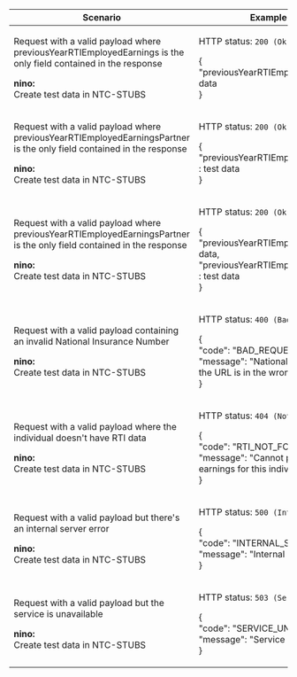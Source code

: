 <table>
    <col width="25%">
    <col width="35%">
    <col width="40%">
    <thead>
        <tr>
            <th>Scenario</th>
            <th>Example Response</th>
        </tr>
    </thead>
    <tbody>
        <tr>
            <td>
                <p>Request with a valid payload where previousYearRTIEmployedEarnings is the only field contained in the response</p>
                 <p class="code--block">
                   <strong>nino:</strong><br>
                   Create test data in NTC-STUBS
                 </p>
            </td>
            <td><p>HTTP status: <code class="code--slim">200 (Ok)</code></p>
                <p class="code--block">
                    {<br>
                      "previousYearRTIEmployedEarnings" : test data<br>
                    }
                </p>
            </td>
        </tr>
        <tr>
            <td>
                <p>Request with a valid payload where previousYearRTIEmployedEarningsPartner is the only field contained in the response</p>
                 <p class="code--block">
                   <strong>nino:</strong><br>
                   Create test data in NTC-STUBS
                 </p>
            </td>
            <td><p>HTTP status: <code class="code--slim">200 (Ok)</code></p>
                <p class="code--block">
                    {<br>
                      "previousYearRTIEmployedEarningsPartner" : test data<br>
                    }
                </p>
            </td>
        </tr>
        <tr>
            <td>
                <p>Request with a valid payload where previousYearRTIEmployedEarningsPartner is the only field contained in the response</p>
                 <p class="code--block">
                   <strong>nino:</strong><br>
                   Create test data in NTC-STUBS
                 </p>
            </td>
            <td><p>HTTP status: <code class="code--slim">200 (Ok)</code></p>
                <p class="code--block">
                    {<br>
                      "previousYearRTIEmployedEarnings" : test data,<br>
                      "previousYearRTIEmployedEarningsPartner" : test data<br>
                    }
                </p>
            </td>
        </tr>
        <tr>
            <td>
                <p>Request with a valid payload containing an invalid National Insurance Number</p>
                 <p class="code--block">
                   <strong>nino:</strong><br>
                   Create test data in NTC-STUBS
                 </p>
            </td>
            <td><p>HTTP status: <code class="code--slim">400 (BadRequest)</code></p>
                <p class="code--block">
                    {<br>
                      "code": "BAD_REQUEST",<br>
                      "message": "National Insurance Number in the URL is in the wrong format."<br>
                    }
                </p>
            </td>
        </tr>
        <tr>
            <td>
                <p>Request with a valid payload where the individual doesn't have RTI data</p>
                 <p class="code--block">
                   <strong>nino:</strong><br>
                   Create test data in NTC-STUBS
                 </p>
            </td>
            <td><p>HTTP status: <code class="code--slim">404 (NotFound)</code></p>
                <p class="code--block">
                    {<br>
                      "code": "RTI_NOT_FOUND",<br>
                      "message": "Cannot provide employment earnings for this individual."<br>
                    }
                </p>
            </td>
        </tr>
        <tr>
            <td>
                <p>Request with a valid payload but there's an internal server error</p>
                 <p class="code--block">
                   <strong>nino:</strong><br>
                   Create test data in NTC-STUBS
                 </p>
            </td>
            <td><p>HTTP status: <code class="code--slim">500 (InternalServerError)</code></p>
                <p class="code--block">
                    {<br>
                      "code": "INTERNAL_SERVER_ERROR",<br>
                      "message": "Internal Server Error."<br>
                    }
                </p>
            </td>
        </tr>
        <tr>
            <td>
                <p>Request with a valid payload but the service is unavailable</p>
                 <p class="code--block">
                   <strong>nino:</strong><br>
                   Create test data in NTC-STUBS
                 </p>
            </td>
            <td><p>HTTP status: <code class="code--slim">503 (ServiceUnavailable)</code></p>
                <p class="code--block">
                    {<br>
                      "code": "SERVICE_UNAVAILABLE",<br>
                      "message": "Service Unavailable."<br>
                    }
                </p>
            </td>
        </tr>
	</tbody>
</table>